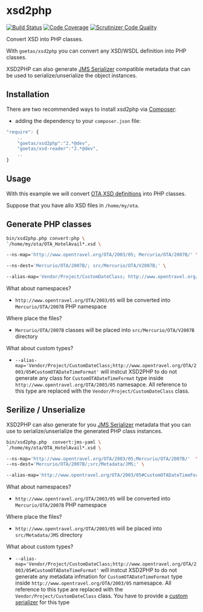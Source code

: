 xsd2php
=======

[![Build Status](https://travis-ci.org/goetas/xsd2php.svg?branch=master)](https://travis-ci.org/goetas/xsd2php)
[![Code Coverage](https://scrutinizer-ci.com/g/goetas/xsd2php/badges/coverage.png?b=master)](https://scrutinizer-ci.com/g/goetas/xsd2php/?branch=master)
[![Scrutinizer Code Quality](https://scrutinizer-ci.com/g/goetas/xsd2php/badges/quality-score.png?b=master)](https://scrutinizer-ci.com/g/goetas/xsd2php/?branch=master)

Convert XSD into PHP classes.

With `goetas/xsd2php` you can convert any XSD/WSDL definition into PHP classes.

XSD2PHP can also generate [JMS Serializer](http://jmsyst.com/libs/serializer) compatible metadata that can be used to serialize/unserialize the object instances.

Installation
-----------

There are two recommended ways to install xsd2php via [Composer](https://getcomposer.org/):


* adding the dependency to your ``composer.json`` file:

```js
"require": {
    ..
    "goetas/xsd2php":"2.*@dev",
    "goetas/xsd-reader":"2.*@dev",
    ..
}
```


Usage
-----

With this example we will convert [OTA XSD definitions](http://opentravel.org/Specifications/OnlineXmlSchema.aspx) into PHP classes.

Suppose that you have allo XSD files in `/home/my/ota`. 

Generate PHP classes 
--------------------

```sh
bin/xsd2php.php convert:php \
`/home/my/ota/OTA_HotelAvail*.xsd \

--ns-map='http://www.opentravel.org/OTA/2003/05; Mercurio/OTA/2007B/' \

--ns-dest='Mercurio/OTA/2007B/; src/Mercurio/OTA/V2007B;' \

--alias-map='Vendor/Project/CustomDateClass; http://www.opentravel.org/OTA/2003/05#CustomOTADateTimeFormat'

```
What about namespaces? 
* `http://www.opentravel.org/OTA/2003/05` will be converted into `Mercurio/OTA/2007B` PHP namespace

Where place the files?
* `Mercurio/OTA/2007B` classes will be placed into `src/Mercurio/OTA/V2007B` directory


What about custom types? 
* `--alias-map='Vendor/Project/CustomDateClass;http://www.opentravel.org/OTA/2003/05#CustomOTADateTimeFormat'` 
will instcut XSD2PHP to do not generate any class for `CustomOTADateTimeFormat` type inside `http://www.opentravel.org/OTA/2003/05` namesapce.
All reference to this type are replaced with the `Vendor/Project/CustomDateClass` class.

Serilize / Unserialize
----------------------

XSD2PHP can also generate for you [JMS Serializer](http://jmsyst.com/libs/serializer) metadata that you can use to serialize/unserialize the generated PHP class instances.

```sh
bin/xsd2php.php  convert:jms-yaml \
`/home/my/ota/OTA_HotelAvail*.xsd \

--ns-map='http://www.opentravel.org/OTA/2003/05;Mercurio/OTA/2007B/'  \
--ns-dest='Mercurio/OTA/2007B/;src/Metadata/JMS;' \

--alias-map='http://www.opentravel.org/OTA/2003/05#CustomOTADateTimeFormat;Vendor/Project/CustomDateClass'

```

What about namespaces? 
* `http://www.opentravel.org/OTA/2003/05` will be converted into `Mercurio/OTA/2007B` PHP namespace

Where place the files?
* `http://www.opentravel.org/OTA/2003/05` will be placed into `src/Metadata/JMS` directory

What about custom types? 
* `--alias-map='Vendor/Project/CustomDateClass;http://www.opentravel.org/OTA/2003/05#CustomOTADateTimeFormat'` 
will instcut XSD2PHP to do not generate any metadata infmation for `CustomOTADateTimeFormat` type inside `http://www.opentravel.org/OTA/2003/05` namesapce.
All reference to this type are replaced with the `Vendor/Project/CustomDateClass` class. You have to provide a [custom serializer](http://jmsyst.com/libs/serializer/master/handlers#subscribing-handlers) for this type




